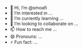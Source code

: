 - 👋 Hi, I’m @smoafi
- 👀 I’m interested in ...
- 🌱 I’m currently learning ...
- 💞️ I’m looking to collaborate on ...
- 📫 How to reach me ...
- 😄 Pronouns: ...
- ⚡ Fun fact: ...

<!---
smoafi/smoafi is a ✨ special ✨ repository because its `README.md` (this file) appears on your GitHub profile.
You can click the Preview link to take a look at your changes.
--->
